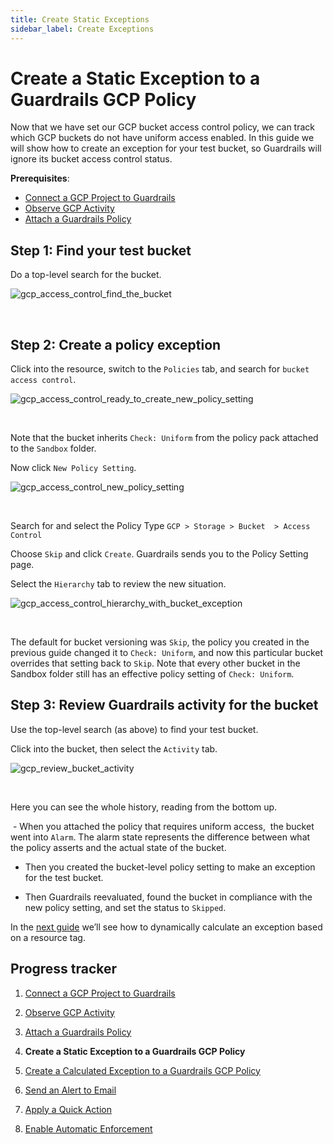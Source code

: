 ```yaml
---
title: Create Static Exceptions
sidebar_label: Create Exceptions
---
```



# Create a Static Exception to a Guardrails GCP Policy

Now that we have set our GCP bucket access control policy, we can track which GCP buckets do not have uniform access enabled. In this guide we will show how to create an exception for your test bucket, so Guardrails will ignore its bucket access control status.

**Prerequisites**:

- [Connect a GCP Project to Guardrails](/guardrails/docs/getting-started/getting-started-gcp/connect-a-project/)
- [Observe GCP Activity](/guardrails/docs/getting-started/getting-started-gcp/observe-gcp-activity/)
- [Attach a Guardrails Policy](/guardrails/docs/getting-started/getting-started-gcp/attach-a-policy/)


## Step 1: Find your test bucket

Do a top-level search for the bucket.
<p><img alt="gcp_access_control_find_the_bucket" src="/images/docs/guardrails/getting-started/getting-started-gcp/create-static-exception/gcp-access-control-find-the-bucket.png"/></p><br/>

## Step 2: Create a policy exception

Click into the resource, switch to the `Policies` tab, and search for `bucket access control`.
<p><img alt="gcp_access_control_ready_to_create_new_policy_setting" src="/images/docs/guardrails/getting-started/getting-started-gcp/create-static-exception/gcp-access-control-ready-to-create-new-policy-setting.png"/></p><br/>

Note that the bucket inherits `Check: Uniform` from the policy pack attached to the `Sandbox` folder.


Now click `New Policy Setting`.
<p><img alt="gcp_access_control_new_policy_setting" src="/images/docs/guardrails/getting-started/getting-started-gcp/create-static-exception/gcp-access-control-new-policy-setting.png"/></p><br/>

Search for and select the Policy Type `GCP > Storage > Bucket  > Access Control`


Choose `Skip` and click `Create`. Guardrails sends you to the Policy Setting page.

Select the `Hierarchy` tab to review the new situation.
<p><img alt="gcp_access_control_hierarchy_with_bucket_exception" src="/images/docs/guardrails/getting-started/getting-started-gcp/create-static-exception/gcp-access-control-hierarchy-with-bucket-exception.png"/></p><br/>



The default for bucket versioning was `Skip`, the policy you created in the previous guide changed it to `Check: Uniform`, and now this particular bucket overrides that setting back to `Skip`. Note that every other bucket in the Sandbox folder still has an effective policy setting of `Check: Uniform`.


## Step 3: Review Guardrails activity for the bucket

Use the top-level search (as above) to find your test bucket.

Click into the bucket, then select the `Activity` tab.
<p><img alt="gcp_review_bucket_activity" src="/images/docs/guardrails/getting-started/getting-started-gcp/create-static-exception/gcp-review-bucket-activity.png"/></p><br/>

Here you can see the whole history, reading from the bottom up.

 - When you attached the policy that requires uniform access,  the bucket went into `Alarm`. The alarm state represents the difference between what the policy asserts and the actual state of the bucket.

- Then you created the bucket-level policy setting to make an exception for the test bucket.

- Then Guardrails reevaluated, found the bucket in compliance with the new policy setting, and set the status to `Skipped`.


In the [next guide](/guardrails/docs/getting-started/getting-started-aws/create-calculated-exception) we’ll see how to dynamically calculate an exception based on a resource tag.


## Progress tracker

1. [Connect a GCP Project to Guardrails](/guardrails/docs/getting-started/getting-started-gcp/connect-a-project/)

2. [Observe GCP Activity](/guardrails/docs/getting-started/getting-started-gcp/observe-gcp-activity/)

3. [Attach a Guardrails Policy](/guardrails/docs/getting-started/getting-started-gcp/attach-a-policy/)

4. **Create a Static Exception to a Guardrails GCP Policy**

5. [Create a Calculated Exception to a Guardrails GCP Policy](/guardrails/docs/getting-started/getting-started-gcp/create-calculated-exception/)

6. [Send an Alert to Email](/guardrails/docs/getting-started/getting-started-gcp/send-alert-to-email/)

7. [Apply a Quick Action](/guardrails/docs/getting-started/getting-started-gcp/apply-quick-action/)

8. [Enable Automatic Enforcement](/guardrails/docs/getting-started/getting-started-gcp/enable-enforcement/)
